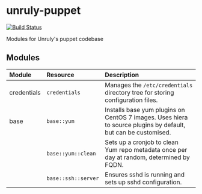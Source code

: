 # unruly-puppet

[![Build Status](https://travis-ci.org/unruly/unruly-puppet.svg?branch=master)](https://travis-ci.org/unruly/unruly-puppet)

Modules for Unruly's puppet codebase

## Modules

| Module   | Resource           | Description |
|:-------------|:-------------|:-----|
| credentials | `credentials` | Manages the `/etc/credentials` directory tree for storing configuration files. |
| base    | `base::yum`      | Installs base yum plugins on CentOS 7 images. Uses hiera to source plugins by default, but can be customised.  |
|         | `base::yum::clean`      |   Sets up a cronjob to clean Yum repo metadata once per day at random, determined by FQDN. |
|         | `base::ssh::server`      |   Ensures sshd is running and sets up sshd configuration. | 